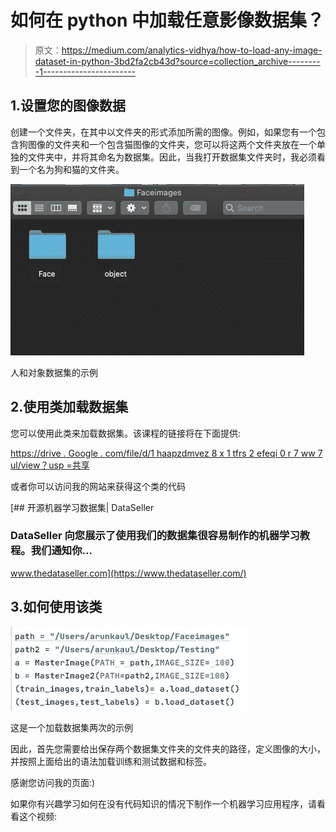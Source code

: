 # 如何在 python 中加载任意影像数据集？

> 原文：<https://medium.com/analytics-vidhya/how-to-load-any-image-dataset-in-python-3bd2fa2cb43d?source=collection_archive---------1----------------------->

## 1.设置您的图像数据

创建一个文件夹，在其中以文件夹的形式添加所需的图像。例如，如果您有一个包含狗图像的文件夹和一个包含猫图像的文件夹，您可以将这两个文件夹放在一个单独的文件夹中，并将其命名为数据集。因此，当我打开数据集文件夹时，我必须看到一个名为狗和猫的文件夹。

![](img/f68e71d168f341ebfec1a5c15918eb48.png)

人和对象数据集的示例

## 2.使用类加载数据集

您可以使用此类来加载数据集。该课程的链接将在下面提供:

[https://drive . Google . com/file/d/1 haapzdmvez 8 x 1 tfrs 2 efeqi 0 r 7 ww 7 ul/view？usp =共享](https://drive.google.com/file/d/1hAaPzDMVEZ8X1tfRS2ieFEqi0R7Ww7uL/view?usp=sharing)

或者你可以访问我的网站来获得这个类的代码

[](https://www.thedataseller.com/) [## 开源机器学习数据集| DataSeller

### DataSeller 向您展示了使用我们的数据集很容易制作的机器学习教程。我们通知你…

www.thedataseller.com](https://www.thedataseller.com/) 

## 3.如何使用该类

![](img/a5f3bf7a81f0d6bdca88998dc32a0394.png)

这是一个加载数据集两次的示例

因此，首先您需要给出保存两个数据集文件夹的文件夹的路径，定义图像的大小，并按照上面给出的语法加载训练和测试数据和标签。

感谢您访问我的页面:)

如果你有兴趣学习如何在没有代码知识的情况下制作一个机器学习应用程序，请看看这个视频: